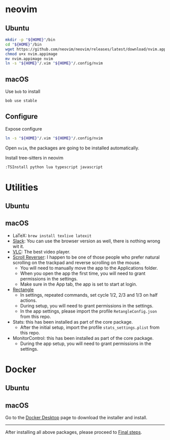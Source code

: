 # neovim

## Ubuntu

```bash
mkdir -p "${HOME}"/bin
cd "${HOME}"/bin
wget https://github.com/neovim/neovim/releases/latest/download/nvim.appimage
chmod u+x nvim.appimage
mv nvim.appimage nvim
ln -s "${HOME}"/.vim "${HOME}"/.config/nvim
```

## macOS

Use `bob` to install
```bash
bob use stable
```

## Configure

Expose configure
```bash
ln -s "${HOME}"/.vim "${HOME}"/.config/nvim
```

Open `nvim`, the packages are going to be installed automatically.

Install tree-sitters in neovim
```bash
:TSInstall python lua typescript javascript
```

# Utilities

## Ubuntu

## macOS

- LaTeX: `brew install texlive latexit`
- [Slack](https://slack.com/intl/en-gb/downloads/mac): You can use the browser
    version as well, there is nothing wrong wit it.
- [VLC](https://www.videolan.org/vlc/): The best video player.
- [Scroll Reverser](https://pilotmoon.com/scrollreverser/): I happen to be one of
    those people who prefer natural scrolling on the trackpad and reverse
    scrolling on the mouse.
    - You will need to manually move the app to the Applications folder.
    - When you open the app the first time, you will need to grant permissions in the settings.
    - Make sure in the App tab, the app is set to start at login.
- [Rectangle](https://rectangleapp.com/)
    - In settings, repeated commands, set cycle 1/2, 2/3 and 1/3 on half actions.
    - During setup, you will need to grant permissions in the settings.
    - In the app settings, please import the profile `RetangleConfig.json` from this repo.
- Stats: this has been installed as part of the core package.
    - After the initial setup, import the profile `stats_settings.plist` from this
        repo.
- MonitorControl: this has been installed as part of the core package.
    - During the app setup, you will need to grant permissions in the settings.

# Docker

## Ubuntu

## macOS

Go to the [Docker Desktop](https://docs.docker.com/desktop/install/mac-install/) page
to download the installer and install.

---
After installing all above packages, please proceed to [Final steps](./final_steps.md).
